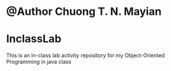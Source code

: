 # @Author Chuong T. N. Mayian
# InclassLab
This is an in-class lab activity repository for my Object-Oriented Programming in java class

